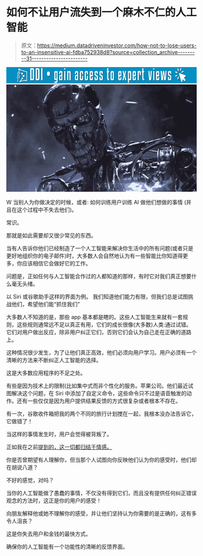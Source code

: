 # 如何不让用户流失到一个麻木不仁的人工智能

> 原文：<https://medium.datadriveninvestor.com/how-not-to-lose-users-to-an-insensitive-ai-fdba752938d8?source=collection_archive---------31----------------------->

[![](img/7d2912091cd26a584b4eb9263ee51923.png)](http://www.track.datadriveninvestor.com/1B9E)![](img/900cf1d8c448bd8e9b9046e15477d300.png)

W 当别人为你做决定的时候，或者:
如何训练用户训练 AI 做他们想做的事情
(并且在这个过程中不失去他们)。

常识。

那就是如此需要却又很少常见的东西。

当有人告诉你他们已经制造了一个人工智能来解决你生活中的所有问题(或者只是更好地组织你的电子邮件)时，大多数人会自然地认为有一些智能比你知道得更多，你应该相信它会做好它的工作。

问题是，正如任何与人工智能合作过的人都知道的那样，有时它对我们真正想要什么毫无头绪。

以 Siri 或谷歌助手这样的界面为例。
我们知道他们能力有限，但我们总是试图挑战他们，希望他们能“抓住我们”

大多数人不知道的是，那些 app 基本都是瞎的。这些人工智能生来就有一套规则，这些规则通常远不足以真正有用，它们的成长很像(大多数)人类:通过试错。它们对用户做出反应，除非用户纠正它们，否则它们会认为自己走在正确的道路上。

这种情况很少发生，为了让他们真正高效，他们必须向用户学习。用户必须有一个清晰的方法来不断纠正人工智能的选择。

这是大多数应用程序的不足之处。

有些是因为技术上的限制(比如集中式而非个性化的服务。苹果公司。他们最近试图解决这个问题，在 Siri 中添加了自定义命令，这些命令只不过是语音触发的动作。还有一些仅仅是因为用户提供结果反馈的方式很复杂或者根本不存在。

有一次，谷歌收件箱把我的两个不同的旅行计划搅在一起，我根本没办法告诉它，它做错了！

当这样的事情发生时，用户会觉得被背叛了。

正如我在之前[提到的，这一切都归结于情感。](https://medium.com/@ilyothehorrid/dont-let-your-ui-make-users-feel-bad-c6c51d78b204)

你是否曾期望有人理解你，但当那个人试图向你反映他们认为你的感受时，他们却在胡说八道？

不好的感觉，对吗？

当你的人工智能做了愚蠢的事情，不仅没有得到它们，而且没有提供任何纠正错误观念的方法时，这正是你的用户的感受！

向朋友解释他或她不理解你的感受，并让他们坚持认为你需要的是正确的，这有多令人沮丧？

这是你失去用户和金钱的最快方式。

确保你的人工智能有一个功能性的清晰的反馈界面。